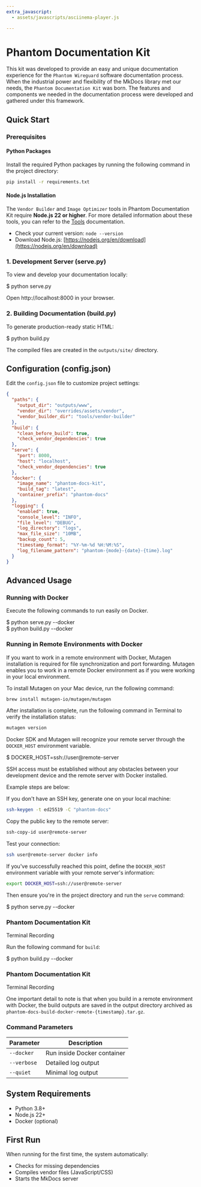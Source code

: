 ```yaml
---
extra_javascript:
  - assets/javascripts/asciinema-player.js

---
```

# Phantom Documentation Kit

This kit was developed to provide an easy and unique documentation experience for the `Phantom Wireguard` software documentation process.
When the industrial power and flexibility of the MkDocs library met our needs, the `Phantom Documentation Kit` was born.
The features and components we needed in the documentation process were developed and gathered under this framework.


## Quick Start

### Prerequisites

#### Python Packages
Install the required Python packages by running the following command in the project directory:

```bash
pip install -r requirements.txt
```

#### Node.js Installation
The `Vendor Builder` and `Image Optimizer` tools in Phantom Documentation Kit require
**Node.js 22 or higher**. For more detailed information about these tools,
you can refer to the [Tools](./tools/index.md) documentation.

- Check your current version: `node --version`
- Download Node.js: [https://nodejs.org/en/download](https://nodejs.org/en/download)

### 1. Development Server (serve.py)

To view and develop your documentation locally:

<div class="phantom-command-example">
  <span class="command-prompt">$</span>
  <span class="command-text">python serve.py</span>
</div>

Open http://localhost:8000 in your browser.

### 2. Building Documentation (build.py)

To generate production-ready static HTML:

<div class="phantom-command-example">
  <span class="command-prompt">$</span>
  <span class="command-text">python build.py</span>
</div>

The compiled files are created in the `outputs/site/` directory.

## Configuration (config.json)

Edit the `config.json` file to customize project settings:

```json
{
  "paths": {
    "output_dir": "outputs/www",
    "vendor_dir": "overrides/assets/vendor",
    "vendor_builder_dir": "tools/vendor-builder"
  },
  "build": {
    "clean_before_build": true,
    "check_vendor_dependencies": true
  },
  "serve": {
    "port": 8000,
    "host": "localhost",
    "check_vendor_dependencies": true
  },
  "docker": {
    "image_name": "phantom-docs-kit",
    "build_tag": "latest",
    "container_prefix": "phantom-docs"
  },
  "logging": {
    "enabled": true,
    "console_level": "INFO",
    "file_level": "DEBUG",
    "log_directory": "logs",
    "max_file_size": "10MB",
    "backup_count": 5,
    "timestamp_format": "%Y-%m-%d %H:%M:%S",
    "log_filename_pattern": "phantom-{mode}-{date}-{time}.log"
  }
}
```

## Advanced Usage

### Running with Docker

Execute the following commands to run easily on Docker.

<div class="phantom-command-example">
  <span class="command-prompt">$</span>
  <span class="command-text">python serve.py --docker</span>
</div>

<div class="phantom-command-example">
  <span class="command-prompt">$</span>
  <span class="command-text">python build.py --docker</span>
</div>

### Running in Remote Environments with Docker

If you want to work in a remote environment with Docker, Mutagen installation is required for file synchronization 
and port forwarding. Mutagen enables you to work in a remote Docker environment as if you were working in your 
local environment.

To install Mutagen on your Mac device, run the following command:

```bash
brew install mutagen-io/mutagen/mutagen
```

After installation is complete, run the following command in Terminal to verify the installation status:

```bash
mutagen version
```

Docker SDK and Mutagen will recognize your remote server through the `DOCKER_HOST` environment variable.

<div class="phantom-command-example">
  <span class="command-prompt">$</span>
  <span class="command-text">DOCKER_HOST=ssh://user@remote-server</span>
</div>

SSH access must be established without any obstacles between your development device and the remote server with Docker installed.

Example steps are below:

If you don't have an SSH key, generate one on your local machine:

```bash
ssh-keygen -t ed25519 -C "phantom-docs"
```

Copy the public key to the remote server:
```bash
ssh-copy-id user@remote-server
```

Test your connection:

```bash
ssh user@remote-server docker info
```

If you've successfully reached this point, define the `DOCKER_HOST` environment variable with
your remote server's information:

```bash
export DOCKER_HOST=ssh://user@remote-server
```

Then ensure you're in the project directory and run the `serve` command:

<div class="phantom-command-example">
  <span class="command-prompt">$</span>
  <span class="command-text">python serve.py --docker</span>
</div>
<div class="asciinema-player-container">
    <div class="asciinema-player-header">
        <h3>Phantom Documentation Kit</h3>
        <span class="asciinema-player-info">Terminal Recording</span>
    </div>
    <div class="asciinema-player-wrapper">
        <div class="asciinema-player" 
             data-cast-file="recordings/serve_docker_remote_firstRun.cast"
             data-cols="120"
             data-rows="40"
             data-autoplay="false"
             data-loop="false"
             data-speed="1.5"
             data-theme="solarized-dark"
             data-font-size="small">
        </div>
    </div>
</div>

Run the following command for `build`:

<div class="phantom-command-example">
  <span class="command-prompt">$</span>
  <span class="command-text">python build.py --docker</span>
</div>
<div class="asciinema-player-container">
    <div class="asciinema-player-header">
        <h3>Phantom Documentation Kit</h3>
        <span class="asciinema-player-info">Terminal Recording</span>
    </div>
    <div class="asciinema-player-wrapper">
        <div class="asciinema-player" 
             data-cast-file="recordings/build_docker_remote.cast"
             data-cols="120"
             data-rows="40"
             data-autoplay="false"
             data-loop="false"
             data-speed="1.5"
             data-theme="solarized-dark"
             data-font-size="small">
        </div>
    </div>
</div>

One important detail to note is that when you build in a remote environment with Docker, the build outputs
are saved in the output directory archived as `phantom-docs-build-docker-remote-{timestamp}.tar.gz`.

### Command Parameters

| Parameter   | Description                      |
|-------------|----------------------------------|
| `--docker`  | Run inside Docker container      |
| `--verbose` | Detailed log output              |
| `--quiet`   | Minimal log output               |

## System Requirements

- Python 3.8+
- Node.js 22+ 
- Docker (optional)

## First Run

When running for the first time, the system automatically:

- Checks for missing dependencies
- Compiles vendor files (JavaScript/CSS)
- Starts the MkDocs server